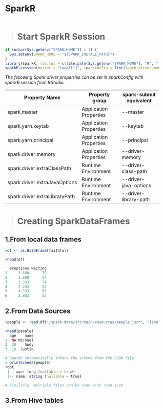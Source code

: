 SparkR
======


```
```


># Start SparkR Session

```r
if (nchar(Sys.getenv("SPARK_HOME")) < 1) {
  Sys.setenv(SPARK_HOME = "${SPARK_INSTALL_PATH}")
}
library(SparkR, lib.loc = c(file.path(Sys.getenv("SPARK_HOME"), "R", "lib")))
sparkR.session(master = "local[*]", sparkConfig = list(spark.driver.memory = "2g"))
```

*The following Spark driver properties can be set in sparkConfig with sparkR.session from RStudio:*

Property Name			        |Property group			    |spark-submit equivalent
--------------------------------|---------------------------|-------------------------
spark.master			        |Application Properties		|--master
spark.yarn.keytab		        |Application Properties		|--keytab
spark.yarn.principal		    |Application Properties		|--principal
spark.driver.memory		        |Application Properties		|--driver-memory
spark.driver.extraClassPath	    |Runtime Environment		|--driver-class-path
spark.driver.extraJavaOptions	|Runtime Environment		|--driver-java-options
spark.driver.extraLibraryPath	|Runtime Environment		|--driver-library-path

># Creating SparkDataFrames

## 1.From local data frames

```r
>df <- as.DataFrame(faithful)

>head(df)

  eruptions waiting
1     3.600      79
2     1.800      54
3     3.333      74
4     2.283      62
5     4.533      85
6     2.883      55

```

## 2.From Data Sources

```r
>people <- read.df("/spark-data/src/main/resources/people.json", "json")

>head(people)
  age    name
1  NA Michael
2  30    Andy
3  19  Justin

# SparkR automatically infers the schema from the JSON file
> printSchema(people)
root
 |-- age: long (nullable = true)
 |-- name: string (nullable = true)

# Similarly, multiple files can be read with read.json
```

## 3.From Hive tables

```r

```